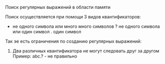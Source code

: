 Поиск регулярных выражений в области памяти

Поиск осуществляется при помощи 3 видов квантификаторов:
  * не одного символа или много много символов
  ? не одного символа или один символ
  . один символ 

Так эе есть ограничения по созданию регулярных выражений:
  1. Два различных квантификатора не могут следовать друг за другом
    Пример: abc.? - не правильно
